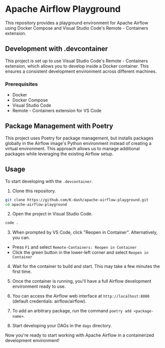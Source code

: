 # Apache Airflow Playground

This repository provides a playground environment for Apache Airflow using Docker Compose and Visual Studio Code's Remote - Containers extension.

## Development with .devcontainer

This project is set up to use Visual Studio Code's Remote - Containers extension, which allows you to develop inside a Docker container. This ensures a consistent development environment across different machines.

### Prerequisites

- Docker
- Docker Compose
- Visual Studio Code
- Remote - Containers extension for VS Code

## Package Management with Poetry

This project uses Poetry for package management, but installs packages globally in the Airflow image's Python environment instead of creating a virtual environment. This approach allows us to manage additional packages while leveraging the existing Airflow setup.


## Usage

To start developing with the `.devcontainer`.

1. Clone this repository.
```bash
git clone https://github.com/K-dash/apache-airflow-playground.git
cd apache-airflow-playground
```

2. Open the project in Visual Studio Code.
```bash
code .
```


3. When prompted by VS Code, click "Reopen in Container". Alternatively, you can.
  - Press `F1` and select `Remote-Containers: Reopen in Container`
  - Click the green button in the lower-left corner and select `Reopen in Container`

4. Wait for the container to build and start. This may take a few minutes the first time.

5. Once the container is running, you'll have a full Airflow development environment ready to use.

6. You can access the Airflow web interface at `http://localhost:8080` (default credentials: airflow/airflow).

7. To add an arbitrary package, run the command `poetry add <package-name>`.

8. Start developing your DAGs in the `dags` directory.

Now you're ready to start working with Apache Airflow in a containerized development environment!
